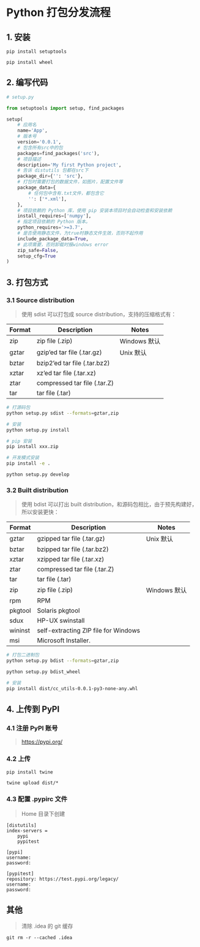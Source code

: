 # Python 打包分发流程

## 1. 安装

```
pip install setuptools

pip install wheel
```

## 2. 编写代码

```python
# setup.py

from setuptools import setup, find_packages

setup(
    # 应用名
    name='App',
    # 版本号
    version='0.0.1',
    # 包含所有src中的包
    packages=find_packages('src'),
    # 项目描述
    description='My first Python project',
    # 告诉 distutils 包都在src下
    package_dir={'': 'src'},
    # 打包时需要打包的数据文件，如图片，配置文件等
    package_data={
        # 任何包中含有.txt文件，都包含它
        '': ['*.xml'],
    },
    # 项目依赖的 Python 库，使用 pip 安装本项目时会自动检查和安装依赖
    install_requires=['numpy'],
    # 指定项目依赖的 Python 版本。
    python_requires='>=3.7',
    # 是否使用静态文件，为true时静态文件生效，否则不起作用
    include_package_data=True,
    # 此项需要，否则卸载时报windows error
    zip_safe=False,
    setup_cfg=True
)
```

## 3. 打包方式

### 3.1 Source distribution

> 使用 sdist 可以打包成 source distribution，支持的压缩格式有：

| Format | Description                  | Notes        |
| ------ | ---------------------------- | ------------ |
| zip    | zip file (.zip)              | Windows 默认 |
| gztar  | gzip’ed tar file (.tar.gz)   | Unix 默认    |
| bztar  | bzip2’ed tar file (.tar.bz2) |              |
| xztar  | xz’ed tar file (.tar.xz)     |              |
| ztar   | compressed tar file (.tar.Z) |              |
| tar    | tar file (.tar)              |              |

```sh
# 打源码包
python setup.py sdist --formats=gztar,zip

# 安装
python setup.py install

# pip 安装
pip install xxx.zip

# 开发模式安装
pip install -e .

python setup.py develop
```

### 3.2 Built distribution

> 使用 bdist 可以打出 built distribution，和源码包相比，由于预先构建好，所以安装更快：

| Format  | Description                          | Notes        |
| ------- | ------------------------------------ | ------------ |
| gztar   | gzipped tar file (.tar.gz)           | Unix 默认    |
| bztar   | bzipped tar file (.tar.bz2)          |              |
| xztar   | xzipped tar file (.tar.xz)           |              |
| ztar    | compressed tar file (.tar.Z)         |              |
| tar     | tar file (.tar)                      |              |
| zip     | zip file (.zip)                      | Windows 默认 |
| rpm     | RPM                                  |              |
| pkgtool | Solaris pkgtool                      |              |
| sdux    | HP-UX swinstall                      |              |
| wininst | self-extracting ZIP file for Windows |              |
| msi     | Microsoft Installer.                 |              |

```sh
# 打包二进制包
python setup.py bdist --formats=gztar,zip

python setup.py bdist_wheel

# 安装
pip install dist/cc_utils-0.0.1-py3-none-any.whl
```

## 4. 上传到 PyPI

### 4.1 注册 PyPI 账号

> https://pypi.org/

### 4.2 上传

```shell
pip install twine

twine upload dist/*
```

### 4.3 配置 .pypirc 文件

> Home 目录下创建

```
[distutils]
index-servers =
    pypi
    pypitest

[pypi]
username: 
password: 

[pypitest]
repository: https://test.pypi.org/legacy/
username: 
password: 
```

## 其他

> 清除 .idea 的 git 缓存

```
git rm -r --cached .idea
```